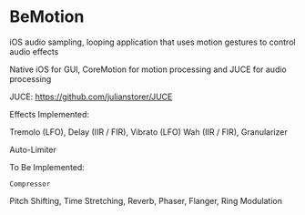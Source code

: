 BeMotion
=================

iOS audio sampling, looping application that uses motion gestures to control audio effects

Native iOS for GUI, CoreMotion for motion processing and JUCE for audio processing

JUCE: https://github.com/julianstorer/JUCE


Effects Implemented:

  Tremolo (LFO),
  Delay (IIR / FIR),
  Vibrato (LFO)
  Wah (IIR / FIR),
  Granularizer
  
  Auto-Limiter
  
  
  
To Be Implemented:

	Compressor
  Pitch Shifting,
  Time Stretching,
  Reverb,
  Phaser,
  Flanger,
  Ring Modulation
  

